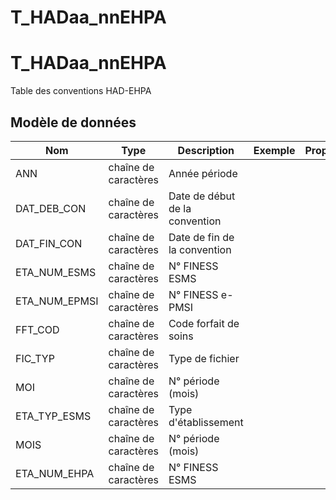 # T_HADaa_nnEHPA

<!-- ATTENTION : Ne pas supprimer ou modifier la ligne ci-dessous -->
# T_HADaa_nnEHPA

Table des conventions HAD-EHPA


## Modèle de données

|Nom|Type|Description|Exemple|Propriétés|
|-|-|-|-|-|
|ANN|chaîne de caractères|Année période|||
|DAT_DEB_CON|chaîne de caractères|Date de début de la convention|||
|DAT_FIN_CON|chaîne de caractères|Date de fin de la convention|||
|ETA_NUM_ESMS|chaîne de caractères|N° FINESS ESMS|||
|ETA_NUM_EPMSI|chaîne de caractères|N° FINESS e-PMSI|||
|FFT_COD|chaîne de caractères|Code forfait de soins|||
|FIC_TYP|chaîne de caractères|Type de fichier|||
|MOI|chaîne de caractères|N° période (mois)|||
|ETA_TYP_ESMS|chaîne de caractères|Type d'établissement|||
|MOIS|chaîne de caractères|N° période (mois)|||
|ETA_NUM_EHPA|chaîne de caractères|N° FINESS ESMS|||

<!-- ATTENTION : Ne pas supprimer ou modifier la ligne ci-dessus -->
